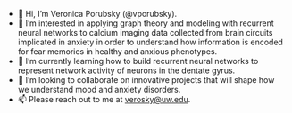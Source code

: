 - 👋 Hi, I’m Veronica Porubsky (@vporubsky).
- 👀 I’m interested in applying graph theory and modeling with recurrent neural networks to calcium imaging data collected from brain circuits implicated in anxiety in order to understand how information is encoded for fear memories in healthy and anxious phenotypes.
- 🌱 I’m currently learning how to build recurrent neural networks to represent network activity of neurons in the dentate gyrus.
- 💞️ I’m looking to collaborate on innovative projects that will shape how we understand mood and anxiety disorders.
- 📫 Please reach out to me at verosky@uw.edu.

<!---
vporubsky/vporubsky is a ✨ special ✨ repository because its `README.md` (this file) appears on your GitHub profile.
You can click the Preview link to take a look at your changes.
--->
